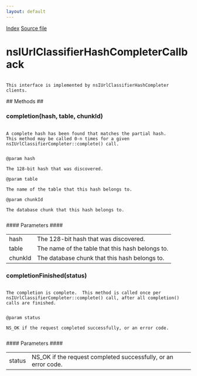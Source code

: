 ```yaml
---
layout: default
---
```

<div id='links'><a href="../index.html">Index</a>
<a href="http://dxr.mozilla.org/mozilla-central/source/toolkit/components/url-classifier/nsIUrlClassifierHashCompleter.idl">Source file</a>
</div>

# nsIUrlClassifierHashCompleterCallback #
<code>  
This interface is implemented by nsIUrlClassifierHashCompleter clients.  
  
</code>
## Methods ##

### completion(hash, table, chunkId) ###
<code>  
A complete hash has been found that matches the partial hash.  
This method may be called 0-n times for a given  
nsIUrlClassifierCompleter::complete() call.  
  
@param hash  
       The 128-bit hash that was discovered.  
@param table  
       The name of the table that this hash belongs to.  
@param chunkId  
       The database chunk that this hash belongs to.  
  
</code>
#### Parameters ####

<table>

<tr>
<td>hash</td>
<td>       The 128-bit hash that was discovered.  
</td>
</tr>

<tr>
<td>table</td>
<td>       The name of the table that this hash belongs to.  
</td>
</tr>

<tr>
<td>chunkId</td>
<td>       The database chunk that this hash belongs to.  
</td>
</tr>

</table>

### completionFinished(status) ###
<code>  
The completion is complete.  This method is called once per  
nsIUrlClassifierCompleter::complete() call, after all completion()  
calls are finished.  
  
@param status  
       NS_OK if the request completed successfully, or an error code.  
  
</code>
#### Parameters ####

<table>

<tr>
<td>status</td>
<td>       NS_OK if the request completed successfully, or an error code.  
</td>
</tr>

</table>
